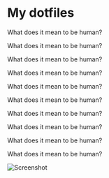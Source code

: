 My dotfiles
========

What does it mean to be human?

What does it mean to be human?

What does it mean to be human?

What does it mean to be human?

What does it mean to be human?

What does it mean to be human?

What does it mean to be human?

What does it mean to be human?

What does it mean to be human?

What does it mean to be human?

![Screenshot](https://i.imgur.com/rCePD94.png)
